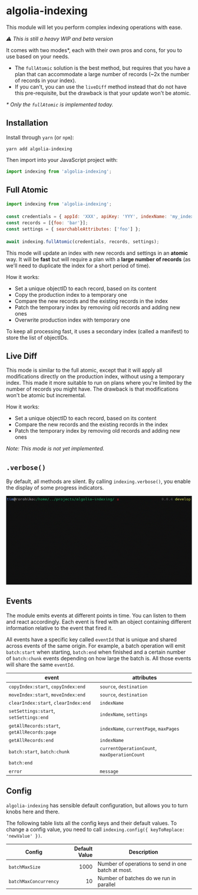 # algolia-indexing

This module will let you perform complex indexing operations with ease.

_⚠ This is still a heavy WIP and beta version_

It comes with two modes\*, each with their own pros and cons, for you to use
based on your needs. 

- The `fullAtomic` solution is the best method, but requires that you have
  a plan that can accommodate a large number of records (~2x the number of
  records in your index). 
- If you can't, you can use the `liveDiff` method instead that do not have this
  pre-requisite, but the drawback is that your update won't be atomic.

_\* Only the `fullAtomic` is implemented today._

## Installation

Install through `yarn` (or `npm`):

```
yarn add algolia-indexing
```

Then import into your JavaScript project with:

```javascript
import indexing from 'algolia-indexing';
```

## Full Atomic

```javascript
import indexing from 'algolia-indexing';

const credentials = { appId: 'XXX', apiKey: 'YYY', indexName: 'my_index' }
const records = [{foo: 'bar'}];
const settings = { searchableAttributes: ['foo'] };

await indexing.fullAtomic(credentials, records, settings);
```

This mode will update an index with new records and settings in an **atomic**
way. It will be **fast** but will require a plan with a **large number of
records** (as we'll need to duplicate the index for a short period of time).

How it works:

- Set a unique objectID to each record, based on its content
- Copy the production index to a temporary one
- Compare the new records and the existing records in the index
- Patch the temporary index by removing old records and adding new ones
- Overwrite production index with temporary one

To keep all processing fast, it uses a secondary index (called a manifest) to
store the list of objectIDs.

## Live Diff

This mode is similar to the full atomic, except that it will apply all
modifications directly on the production index, without using a temporary index.
This made it more suitable to run on plans where you're limited by the number of
records you might have. The drawback is that modifications won't be atomic but
incremental.

How it works:

- Set a unique objectID to each record, based on its content
- Compare the new records and the existing records in the index
- Patch the temporary index by removing old records and adding new ones

_Note: This mode is not yet implemented._

## `.verbose()`

By default, all methods are silent. By calling `indexing.verbose()`, you enable
the display of some progress indicators.

![Example of a Full Atomic](./.github/full-atomic.gif)

## Events

The module emits events at different points in time. You can listen to them and
react accordingly. Each event is fired with an object containing different
information relative to the event that fired it. 

All events have a specific key called `eventId` that is unique and shared across
events of the same origin. For example, a batch operation will emit
`batch:start` when starting, `batch:end` when finished and a certain number of
`batch:chunk` events depending on how large the batch is. All those events will
share the same `eventId`.

| event                                       | attributes                                   |
| --------------------------------------------|----------------------------------------------|
| `copyIndex:start`, `copyIndex:end`          | `source`, `destination`                      | 
| `moveIndex:start`, `moveIndex:end`          | `source`, `destination`                      | 
| `clearIndex:start`, `clearIndex:end`        | `indexName`                                  | 
| `setSettings:start`, `setSettings:end`      | `indexName`, `settings`                      |
| `getAllRecords:start`, `getAllRecords:page` | `indexName`, `currentPage`, `maxPages`       |
| `getAllRecords:end`                         | `indexName`                                  |
| `batch:start`, `batch:chunk`                | `currentOperationCount`, `maxOperationCount` |
| `batch:end`                                 |                                              |
| `error`                                     | `message`                                    |

## Config

`algolia-indexing` has sensible default configuration, but allows you to turn
knobs here and there.

The following table lists all the config keys and their default values. To
change a config value, you need to call `indexing.config({ keyToReplace:
'newValue' })`.

| Config                | Default Value | Description                                       |
|-----------------------|--------------:|---------------------------------------------------|
| `batchMaxSize`        | 1000          | Number of operations to send in one batch at most. |
| `batchMaxConcurrency` | 10            | Number of batches do we run in parallel            |
